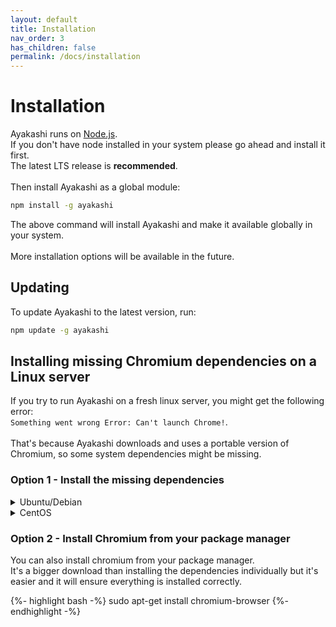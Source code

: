 ```yaml
---
layout: default
title: Installation
nav_order: 3
has_children: false
permalink: /docs/installation
---
```


# Installation

Ayakashi runs on [Node.js](https://nodejs.org/).  
If you don't have node installed in your system please go ahead and install it first.  
The latest LTS release is **recommended**.  
<br/>
Then install Ayakashi as a global module:

```bash
npm install -g ayakashi
```

The above command will install Ayakashi and make it available globally in your system.  
<br/>
More installation options will be available in the future.

## Updating

To update Ayakashi to the latest version, run:

```bash
npm update -g ayakashi
```

## Installing missing Chromium dependencies on a Linux server

If you try to run Ayakashi on a fresh linux server, you might get the following error:  
`Something went wrong Error: Can't launch Chrome!`.  
<br/>
That's because Ayakashi downloads and uses a portable version of Chromium, so some system dependencies might be missing.  

### Option 1 - Install the missing dependencies

<details style="cursor:pointer"><summary>Ubuntu/Debian</summary>
<p>

<div class="language-bash highlighter-rouge">
<div class="highlight">
{%- highlight bash -%}
sudo apt-get install gconf-service \
libasound2 \
libatk1.0-0 \
libatk-bridge2.0-0 \
libc6 \
libcairo2 \
libcups2 \
libdbus-1-3 \
libexpat1  \
libfontconfig1 \
libgcc1 \
libgconf-2-4 \
libgdk-pixbuf2.0-0 \
libglib2.0-0 \
libgtk-3-0 \
libnspr4 \
libpango-1.0-0 \
libpangocairo-1.0-0 \
libstdc++6 \
libx11-6 \
libx11-xcb1 \
libxcb1 \
libxcomposite1 \
libxcursor1 \
libxdamage1 \
libxext6 \
libxfixes3 \
libxi6 \
libxrandr2 \
libxrender1 \
libxss1 \
libxtst6 \
ca-certificates \
fonts-liberation \
libappindicator1 \
libnss3 \
lsb-release \
xdg-utils \
wget
{%- endhighlight -%}
</div>
</div>

</p>
</details>

<details style="cursor:pointer"><summary>CentOS</summary>
<p>

<div class="language-bash highlighter-rouge">
<div class="highlight">
{%- highlight bash -%}
sudo yum install pango.x86_64 \
libXcomposite.x86_64 \
libXcursor.x86_64 \
libXdamage.x86_64 \
libXext.x86_64 \
libXi.x86_64 \
libXtst.x86_64 \
cups-libs.x86_64 \
libXScrnSaver.x86_64 \
libXrandr.x86_64 \
GConf2.x86_64 \
alsa-lib.x86_64 \
atk.x86_64 \
gtk3.x86_64 \
ipa-gothic-fonts \
xorg-x11-fonts-100dpi \
xorg-x11-fonts-75dpi \
xorg-x11-utils \
xorg-x11-fonts-cyrillic \
xorg-x11-fonts-Type1 \
xorg-x11-fonts-misc
{%- endhighlight -%}
</div>
</div>
<br/>
And then also update the nss library
<div class="language-bash highlighter-rouge">
<div class="highlight">
{%- highlight bash -%}
sudo yum update nss -y
{%- endhighlight -%}
</div>
</div>
</p>
</details>

### Option 2 - Install Chromium from your package manager

You can also install chromium from your package manager.  
It's a bigger download than installing the dependencies individually but it's easier
and it will ensure everything is installed correctly.  

<div class="language-bash highlighter-rouge">
<div class="highlight">
{%- highlight bash -%}
sudo apt-get install chromium-browser
{%- endhighlight -%}
</div>
</div>

<script>
    const codeBlocks = Array.from(document.querySelectorAll(".highlight figure"));
    codeBlocks.forEach(function(block, i) {
        const parent = block.parentNode;
        const pre = document.createElement("pre");
        pre.className += "highlight";
        pre.appendChild(block.querySelector("code"));
        parent.appendChild(pre);
        parent.removeChild(block);
    });
</script>
